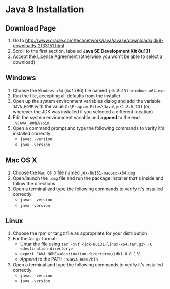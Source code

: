 # Java 8 Installation

## Download Page

1. Go to http://www.oracle.com/technetwork/java/javase/downloads/jdk8-downloads-2133151.html
1. Scroll to the first section, labeled **Java SE Development Kit 8u131**
1. Accept the License Agreement (otherwise you won't be able to select a download)

## Windows

1. Choose the `Windows x64` (*not* x86) file named `jdk-8u131-windows-x64.exe`
1. Run the file, accepting all defaults from the installer
1. Open up the system environment variables dialog and add the variable `JAVA_HOME` with the value `C:\Program Files\Java\jdk1.8.0_131` (or wherever the JDK was installed if you selected a different location)
1. Edit the system environment variable and **append** to the end `;%JAVA_HOME%\bin`.
1. Open a command prompt and type the following commands to verify it's installed correctly:
   * `javac -version`
   * `java -version`

## Mac OS X

1. Choose the `Mac OS X` file named `jdk-8u131-macosx-x64.dmg`
1. Open/launch the `.dmg` file and run the package installer that's inside and follow the directions
1. Open a terminal and type the following commands to verify it's installed correctly:
   * `javac -version`
   * `java -version`

## Linux

1. Choose the rpm or tar.gz file as appropriate for your distribution
1. For the tar.gz format:
   * Untar the file using `tar -xvf <jdk-8u131-linux-x64.tar.gz> -C <destination-directory>`
   * `export JAVA_HOME=<destination-directory>/jdk1.8.0_131`
   * *Append* to the PATH `:$JAVA_HOME/bin`
1. Open a terminal and type the following commands to verify it's installed correctly:
   * `javac -version`
   * `java -version`
